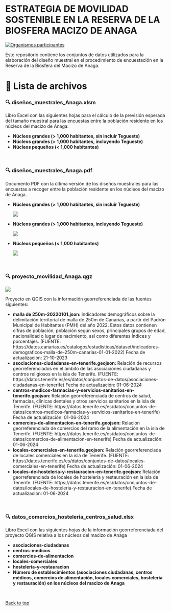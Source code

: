 
# ESTRATEGIA DE MOVILIDAD SOSTENIBLE EN LA RESERVA DE LA BIOSFERA MACIZO DE ANAGA

[![Organismos participantes](https://ull-stat.github.io/Anaga_movilidad/images/anaga_logos.png)](https://ull-stat.github.io/Anaga_movilidad)

Este repositorio contiene los conjuntos de datos utilizados para la elaboración del diseño muestral en el procedimiento de encuestación en la Reserva de la Biosfera del Macizo de Anaga. 



# 📙 Lista de archivos 


<a name="xlsm_anaga"></a>
### 🔍 diseños_muestrales_Anaga.xlsm

Libro Excel con las siguientes hojas para el cálculo de la previsión esperada del tamaño muestral para las encuestas entre la población residente en los núcleos del 
macizo de Anaga:
<ul>
<li><b>Núcleos grandes (> 1,000 habitantes, sin incluir Tegueste)</b> 
</li> 
<li><b>Núcleos grandes (> 1,000 habitantes, incluyendo Tegueste)</b> 
</li>
<li><b>Núcleos pequeños (< 1,000 habitantes)</b> 
</li>
</ul>
<br>

<a name="pdf_anaga"></a>
### 🔍 diseños_muestrales_Anaga.pdf

Documento PDF con la última versión de los diseños muestrales para las encuestas a recoger entre la población residente en los núcleos del 
macizo de Anaga.
<ul>
<li><b>Núcleos grandes (> 1,000 habitantes, sin incluir Tegueste)</b> 

![](https://ull-stat.github.io/Anaga_movilidad/images/diseño_grandes_sin_Tegueste.png)
</li> 
<li><b>Núcleos grandes (> 1,000 habitantes, incluyendo Tegueste)</b> 

![](https://ull-stat.github.io/Anaga_movilidad/images/diseño_grandes_con_Tegueste.png)
</li>
<li><b>Núcleos pequeños (< 1,000 habitantes)</b> 

![](https://ull-stat.github.io/Anaga_movilidad/images/diseño_pequeños.png)
</li>
</ul>
<br>

<a name="qgis_anaga"></a>
### 🔍 proyecto_movilidad_Anaga.qgz

![](https://ull-stat.github.io/Anaga_movilidad/images/anaga_nucleos.png)

Proyecto en QGIS con la información georreferenciada de las fuentes siguientes:
<ul>
<li><b> malla de 250m-20220101.json: </b> Indicadores demográficos sobre la delimitación territorial de malla de 250m de Canarias, 
a partir del Padrón Municipal de Habitantes (PMH) del año 2022. Estos datos contienen cifras de población, población según sexos, 
principales grupos de edad, nacionalidad o lugar de nacimiento, así como diferentes índices y porcentajes.
(FUENTE: https://datos.canarias.es/catalogos/estadisticas/dataset/indicadores-demograficos-malla-de-250m-canarias-01-01-2022)
Fecha de actualización: 21-10-2023
</li> 
<li><b> asociaciones-ciudadanas-en-tenerife.geojson: </b> Relación de recursos georreferenciados en el ámbito de las asociaciones ciudadanas y centros religiosos en la isla de Tenerife.
(FUENTE: https://datos.tenerife.es/es/datos/conjuntos-de-datos/asociaciones-ciudadanas-en-tenerife)
Fecha de actualización: 01-06-2024
</li> 
<li><b> centros-medicos-farmacias-y-servicios-sanitarios-en-tenerife.geojson: </b> Relación georreferenciada de centros de salud, farmacias, clínicas dentales y otros servicios sanitarios en la isla de Tenerife.
(FUENTE: https://datos.tenerife.es/es/datos/conjuntos-de-datos/centros-medicos-farmacias-y-servicios-sanitarios-en-tenerife)
Fecha de actualización: 01-06-2024
</li> 
<li><b> comercios-de-alimentacion-en-tenerife.geojson: </b> Relación georreferenciada de comercios del ramo de la alimentación en la isla de Tenerife.
(FUENTE: https://datos.tenerife.es/es/datos/conjuntos-de-datos/comercios-de-alimentacion-en-tenerife)
Fecha de actualización: 01-06-2024
</li> 
<li><b> locales-comerciales-en-tenerife.geojson: </b> Relación georreferenciada de locales comerciales en la isla de Tenerife.
(FUENTE: https://datos.tenerife.es/es/datos/conjuntos-de-datos/locales-comerciales-en-tenerife)
Fecha de actualización: 01-06-2024 
</li> 
<li><b> locales-de-hosteleria-y-restauracion-en-tenerife.geojson: </b> Relación georreferenciada de locales de hostelería y restauración en la isla de Tenerife.
(FUENTE: https://datos.tenerife.es/es/datos/conjuntos-de-datos/locales-de-hosteleria-y-restauracion-en-tenerife)
Fecha de actualización: 01-06-2024 
</li> 
</ul>
<br>

<a name="xls_gis_anaga"></a>
### 🔍 datos_comercios_hosteleria_centros_salud.xlsx

Libro Excel con las siguientes hojas de la información georreferenciada del proyecto QGIS relativa a los núcleos del macizo de Anaga 
<ul>
<li><b>asociaciones-ciudadanas</b> 
</li> 
<li><b>centros-medicos</b> 
</li> 
<li><b>comercios-de-alimentacion</b> 
</li> 
<li><b>locales-comerciales</b> 
</li> 
<li><b>hosteleria-y-restauracion</b> 
</li>
<li><b>Número de establecimientos (asociaciones ciudadanas, centros médicos, comercios de alimentación, locales comerciales, hostelería y restauración)
en los núcleos del macizo de Anaga </b> 
</li>
</ul>
<br>


<a href="#top">Back to top</a>




